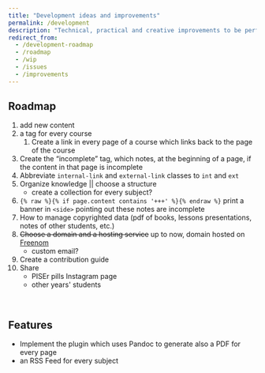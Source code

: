 ```yaml
---
title: "Development ideas and improvements"
permalink: /development
description: "Technical, practical and creative improvements to be performed on this website"
redirect_from:
  - /development-roadmap
  - /roadmap
  - /wip
  - /issues
  - /improvements
---
```

## Roadmap

1. add new content
1. a tag for every course
	1. Create a link in every page of a course which links back to the page of the course
2. Create the “incomplete” tag, which notes, at the beginning of a page, if the content in that page is incomplete
3. Abbreviate `internal-link` and `external-link` classes to `int` and `ext`
4. Organize knowledge || choose a structure
    - create a collection for every subject?
5. `{% raw %}{% if page.content contains '+++' %}{% endraw %}` print a banner in `<side>` pointing out these notes are incomplete
6. How to manage copyrighted data (pdf of books, lessons presentations, notes of other students, etc.)
7. ~~Choose a domain and a hosting service~~ up to now, domain hosted on [Freenom](https://freenom.com)
    - custom email?
8. Create a contribution guide
9. Share
	- PISEr pills Instagram page
	- other years' students

<br>

## Features

- Implement the plugin which uses Pandoc to generate also a PDF for every page
- an RSS Feed for every subject
